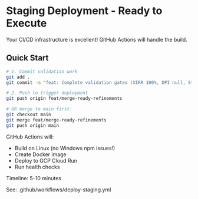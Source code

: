 # Staging Deployment - Ready to Execute

Your CI/CD infrastructure is excellent! GitHub Actions will handle the build.

## Quick Start

```bash
# 1. Commit validation work
git add .
git commit -m "feat: Complete validation gates (XIRR 100%, DPI null, Status)"

# 2. Push to trigger deployment
git push origin feat/merge-ready-refinements

# OR merge to main first:
git checkout main
git merge feat/merge-ready-refinements
git push origin main
```

GitHub Actions will:
- Build on Linux (no Windows npm issues!)
- Create Docker image
- Deploy to GCP Cloud Run
- Run health checks

Timeline: 5-10 minutes

See: .github/workflows/deploy-staging.yml
